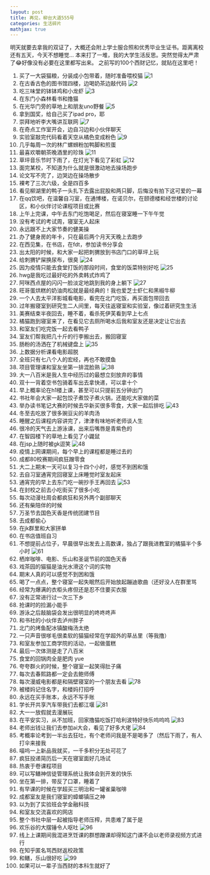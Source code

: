 ```yaml
---
layout: post
title: 再见，柳台大道555号
categories: 生活碎片
mathjax: true
---
```


明天就要去拿我的双证了，大概还会附上学士服合照和优秀毕业生证书。距离离校还有五天，今天不想睡觉...
本来打了一堆，我的大学生活反思。突然觉得太严肃了😂好像没有必要在这里都写出来。
之前写的100个西财记忆，就贴在这里吧！

1. 买了一大袋猫粮，分装成小包带着，随时准备喂校猫 
![1](/images/blog/memo1.JPG)
2. 在古香古色的图书馆四楼，边喝奶茶边敲代码
![2](/images/blog/memo2.JPG)
3. 吃三味堂的钵钵鸡和小龙虾
![3](/images/blog/memo3.JPG)
4. 在东门小森林看书和撸猫
5. 在光华门旁的草地上和朋友uno野餐
![5](/images/blog/memo5.JPG)
6. 拿到国奖，给自己买了ipad pro，耶
7. 崇拜地听李大嘴讲互联网
![7](/images/blog/memo7.PNG)
8. 在奇点工作室开会，边自习边和小伙伴聊天
9. 实验室敲完代码看着天空从橘色变成粉色
![9](/images/blog/memo9.JPG)
10. 几乎每周一次的林广螺蛳粉加鸭脚和煎蛋
11. 最喜欢嚼朝茶晚酒里的珍珠
![11](/images/blog/memo11.JPG)
12. 草坪音乐节时下雨了，在灯光下看见了彩虹
![12](/images/blog/memo12.JPG)
13. 面完某校，不知道为什么就是很激动地去操场跑步
14. 论文写不完了，边哭边在操场散步
15. 裸考了三次六级，全是四百多
16. 看见柳湖里的鸭子一头扎下去露出屁股和两只脚，后悔没有拍下这可爱的一幕
17. 在qq饮吧，在温馨自习室，在通博楼，在诺贝尔，在颐德楼和经世楼的讨论区，和小伙伴讨论课程项目或比赛
18. 上午上完课，中午去东门吃饱喝足，然后在寝室睡一下午午觉
19. 没有考试的考试周，寝室无人起床
20. 永远跟不上大家节奏的健美操
21. 办了健身房的年卡，只在最后两个月天天晚上去跑步
22. 在西见集，在书店，在fdt，参加读书分享会
23. 出太阳的时候，和大家一起把刺猬放到书店门口的草坪上玩
24. 给刺猬铲屎换尿布，很臭
![24](/images/blog/memo24.JPG)
25. 因为疫情只能去食堂打饭的那段时间，食堂的饭菜特别好吃
![25](/images/blog/memo25.JPG)
26. hwg是我吃过最好吃的外卖韩式炸鸡了
27. 阿咪西点屋的闪闪一脸淡定地跳到我的身上躺下
![27](/images/blog/memo27.JPG)
28. 旺哥蛋烘糕的奶油肉松就是最经典的！我也爱芝士虾仁和黑椒牛柳
29. 一个人去太平洋影城看电影，看完在北门吃饭，再买面包带回去
30. 过年搬寝室到研究生二人间里，每天往返寝室和实验室，像过着研究生生活
31. 美赛结束半夜回去，睡不着，看杀死伊芙看到早上七点
32. 橘猫跑到寝室来了，在看见它去厕所喝水后我和室友还是决定让它出去
33. 和室友们吃完饭一起去看鸭子
34. 室友们帮我把几十斤的行李搬出去，搬回寝室
35. 肠粉的汤洒在了机械键盘上
![35](/images/blog/memo35.JPG)
36. 上数据分析课看电影超脱
37. 全班只有七八个人的宏经，再也不敢摸鱼
38. 项目管理课和室友坐第一排混脸熟
![38](/images/blog/memo38.JPG)
39. 大一八百米是我人生中经历过的最想立刻放弃的事情
40. 双十一背着空书包骑着车出去拿快递，可以拿十个
41. 早上概率论在h1楼上课，甚至可以只提前五分钟出门
42. 书社年会大家一起包饺子煮饺子煮火锅，还能吃大家做的菜
43. 举办读书笔记大赛的时候去华新买很多零食，大家一起后排吃
![43](/images/blog/memo43.JPG)
44. 冬至去吃放了很多豌豆尖的羊肉汤
45. 睡醒之后课程内容讲完了，津津有味地听老师谈人生
46. 很冷的天气去上游泳课，出来后嘴唇是青紫色的
47. 在智园楼下的草地上看见了小鼹鼠
48. 在jsp上随时被gk逗笑
![48](/images/blog/memo48.JPG)
49. 疫情上网课期间，每个早上的课程都是睡过去的
50. 成都80校赛期间疯狂蹭零食
51. 大二上期末一天可以复习十四个小时，感觉不到困和饿
52. 去自习室通宵完回寝室上床睡觉时室友起床
53. 通宵完的早上去东门吃一碗抄手王再回去
![53](/images/blog/memo53.JPG)
54. 在封校之前去小吃街买了很多小吃
55. 每次动漫社周会都疯狂和另外两个副部聊天
56. 还有柴陪伴的时候
57. 万圣节去国色天香是传统团建节目
58. 去成都偷心
59. 在jk群里和大家拼单
60. 在书店值班自习
61. 不想提前占位子，早晨很早出发去上高数课，独占了跟我进教室的橘猫半个多小时
![61](/images/blog/memo61.JPG)
62. 栖岸咖啡、电影、乐山和圣诞节前的国色天香
63. 戏茶园的猫猫是油光水滑这个词的实物
64. 期末人真的可以感觉不到困和饿
65. 喝了一点点，整个寝室一起失眠然后开始放起蹦迪歌曲（还好没人在群里骂
66. 经常为爆满的衣柜头疼但还是忍不住要买衣服
67. 没有正常进行过一次三下乡
68. 抢课时的捡漏小能手
69. 游泳之后敲脑袋会发出很明显的咚咚咚声
70. 和书社的小伙伴去泸州胖子
71. 北门的烤鱼配冰镇酸梅汤太绝
72. 一只声音很嗲毛很柔软的猫猫经常在学超外的草丛里（等我撸）
73. 和室友参加工商学院的活动，一起做蛋糕
74. 最后一次体测是走了八百米
75. 食堂的回锅肉全是肥肉 yue
76. 夸夸群火的时候，整个寝室一起笑得肚子痛
77. 每次去春熙路都一定会去鲍师傅
78. 每次漫威电影都是和隔壁寝室的一个朋友去看
![78](/images/blog/memo78.JPG)
79. 被楼妈记住名字，和楼妈打招呼
80. 永远在买手账本，永远不写手账
81. 学长开共享汽车带我们去都江堰
![81](/images/blog/memo81.JPG)
82. 大一一放假就去漫展玩
83. 在平安实习，从不加班，回家撸猫吃饭打哈利波特好快乐呜呜呜
![83](/images/blog/memo83.JPG)
84. 老师出钱让我们去参加ai大会，看见了好多大佬
![84](/images/blog/memo84.JPG)
85. 考概率论考到一半出去狂吐，有个老师问我是不是喝多了（然后下雨了，有人打伞来接我
86. 喵呜一上新品我就买，一千多积分无处可花了
87. 疯狂投递简历后一天在寝室面好几场试
88. 热衷于卷课程项目
89. 可以写鳝神信徒管理系统让我体会到开发的快乐
90. 坐在第一排，带反了口罩，睡着了
91. 有早课的时候在学超买三明治和一罐雀巢咖啡
92. 成都室友是我们寝室的蟑螂镇压之神
93. 以为到了实验班会学金融科技
94. 和室友交流喜欢的网店
95. 整个书社中层一起被指导老师压榨，共患难了属于是
96. 欢乐谷的大摆锤令人呕吐
![96](/images/blog/memo96.JPG)
97. 线上上课期间我混进烹饪课的群想蹭课却得知这门课不会以老师录视频方式进行
98. 在知乎匿名骂西财返校政策
99. 和鳝，乐山很好吃
![99](/images/blog/memo99.jpg)
100. 如果可以一辈子当西财的本科生就好了